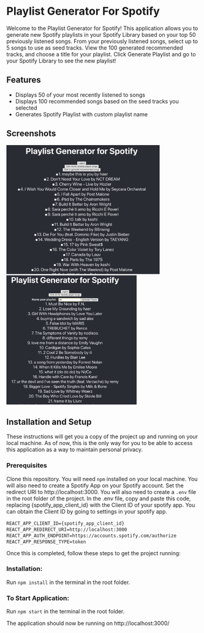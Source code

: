 # Playlist Generator For Spotify

Welcome to the Playlist Generator for Spotify! This application allows you to generate new Spotify playlists in your Spotify Library based on your top 50 previously listened songs. From your previously listened songs, select up to 5 songs to use as seed tracks. View the 100 generated recommended tracks, and choose a title for your playlist. Click Generate Playlist and go to your Spotify Library to see the new playlist! 

## Features
* Displays 50 of your most recently listened to songs 
* Displays 100 recommended songs based on the seed tracks you selected
* Generates Spotify Playlist with custom playlist name

## Screenshots
<img src="/src/assets/screenshots/previous.png?raw=true" alt="Previously Listened" width="400"> <img src="/src/assets/screenshots/generate.png?raw=true" alt="Generated" width="340">

## Installation and Setup
These instructions will get you a copy of the project up and running on your local machine. As of now, this is the only way for you to be able to access this application as a way to maintain personal privacy. 

### Prerequisites
Clone this repository. You will need ```npm``` installed on your local machine. You will also need to create a Spotify App on your Spotify account. Set the redirect URI to http://localhost:3000. You will also need to create a ```.env``` file in the root folder of the project. In the .env file, copy and paste this code, replacing {spotify_app_client_id} with the Client ID of your spotify app. You can obtain the Client ID by going to settings in your spotify app.
```
REACT_APP_CLIENT_ID={spotify_app_client_id}
REACT_APP_REDIRECT_URI=http://localhost:3000
REACT_APP_AUTH_ENDPOINT=https://accounts.spotify.com/authorize
REACT_APP_RESPONSE_TYPE=token
```

Once this is completed, follow these steps to get the project running: 

### Installation: 
Run ```npm install``` in the terminal in the root folder. 

### To Start Application: 
Run ```npm start``` in the terminal in the root folder. 

The application should now be running on http://localhost:3000/
